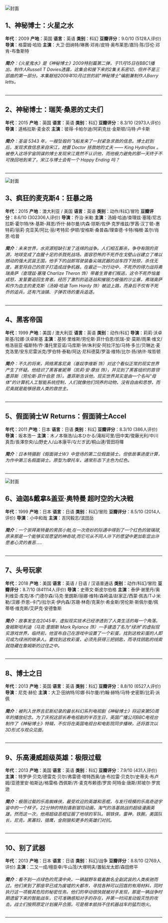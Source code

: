 ![封面](./assets/16429.jpg)
## 1、神秘博士：火星之水
**年代**：2009
**产地**：英国
**语言**：英语
**类别**：科幻
**豆瓣评分**：9.0/10 (5128人评价)
**导演**：格雷姆·哈珀
**主演**：大卫·田纳特/琳赛·邓肯/皮特·奥布莱恩/嘉玛·陈/莎伦·邓肯-布鲁斯特
###### **简介**：《火星鬼水》是《神秘博士》2009特别篇第二弹，于11月15日在BBC1播出。制作人Russell T Davies透露，这集会和接下来的2集关系密切，但并不是三部曲的第一部分。本集献给2009年10月过世的前"神秘博士"编剧兼制作人Barry letts。
--------------------------------------------------------------------------------

## 2、神秘博士：瑞芙·桑恩的丈夫们
**年代**：2015
**产地**：英国
**语言**：英语
**类别**：科幻
**豆瓣评分**：8.3/10 (2973人评价)
**导演**：道格拉斯·麦金农
**主演**：彼得·卡帕尔迪/阿莉克丝·金斯顿/马特·卢卡斯
###### **简介**：圣诞 5343 年，一艘坠毁的飞船发来了一封紧急求救的信息。博士赶到后，发现求救信息来自宋江，她要 Doctor 拯救她的丈夫 —— King Hydroflax 。被卷入这场宇宙阴谋的博士发现宋江竟然不认识他，而他极力避免的那一天终于不可挽回地到来了，宋江与博士会有一个 Happy Ending 吗？
--------------------------------------------------------------------------------

![封面](./assets/6593.jpg)
## 3、疯狂的麦克斯4：狂暴之路
**年代**：2015
**产地**：澳大利亚 / 美国
**语言**：英语
**类别**：动作/科幻/冒险
**豆瓣评分**：8.6/10 (302306人评价)
**导演**：乔治·米勒
**主演**：汤姆·哈迪/查理兹·塞隆/尼古拉斯·霍尔特/休·基斯-拜恩/乔什·赫尔曼/内森·琼斯/佐伊·克罗维兹/罗茜·汉丁顿-惠特莉/丽莉·克亚芙/阿比·丽/考特尼·伊顿/安格斯·桑普森/理查德·卡特/梅根·盖尔/肖恩·哈普
###### **简介**：未来世界，水资源短缺引发了连绵的战争。人们相互厮杀，争夺有限的资源，地球变成了血腥十足的杀戮死战场。面容恐怖的不死乔在戈壁山谷建立了难以撼动的强大武装王国，他手下的战郎驾驶装备尖端武器的战车四下抢掠，杀伐无度，甚至将自己的孩子打造成战争机器。在最近一次行动中，不死乔的得力战将弗瑞奥萨（查理兹·塞隆 Charlize Theron 饰）带着生育者们叛逃，这令不死乔恼羞成怒，发誓要追回生育者。经历了激烈的追逐战和摧毁力极强的沙尘暴，弗瑞奥萨和作为血主的麦克斯（汤姆·哈迪 Tom Hardy 饰）被迫上路，而身后不仅有不死乔的追兵，还有汽油镇、子弹农场的重兵追逐。
--------------------------------------------------------------------------------

## 4、黑客帝国
**年代**：1999
**产地**：美国 / 澳大利亚
**语言**：英语
**类别**：动作/科幻
**导演**：莉莉·沃卓斯基/拉娜·沃卓斯基
**主演**：基努·里维斯/劳伦斯·菲什伯恩/凯瑞-安·莫斯/雨果·维文/格洛丽亚·福斯特/乔·潘托里亚诺/马库斯·钟/朱利安·阿拉汗加/马特·多兰/贝琳达·麦克洛里/安东尼雷派克/罗伯特·泰勒/阿达·尼科德莫/罗温·维特/比尔·扬/纳许·埃哲顿
###### **简介**：不久的将来，网络黑客尼奥（基奴李维斯 饰）对这个看似正常的现实世界产生了怀疑。他结识了黑客崔妮蒂（凯莉·安·摩丝 饰），并见到了黑客组织的首领墨菲斯（劳伦斯·菲什伯恩 饰）。墨菲斯告诉他，现实世界其实是由一个名叫“母体”的计算机人工智能系统控制，人们就像他们饲养的动物，没有自由和思想，而尼奥就是能够拯救人类的救世主。
--------------------------------------------------------------------------------

## 5、假面骑士W Returns：假面骑士Accel
**年代**：2011
**产地**：日本
**语言**：日语
**类别**：科幻
**豆瓣评分**：8.3/10 (386人评价)
**导演**：坂本浩一
**主演**：木ノ本嶺浩/山本ひかる/滝裕可里/田中実/俊藤光利/中川真吾/長澤奈央/山野史人/山本康平/なだぎ武/桐山漣/菅田将暉
###### **简介**：日本特摄剧《假面骑士W》中登场的第二位假面骑士。但依故事进度计算，为作中第三名假面骑士。原型为摩托车，通常形态下主色为红色。
--------------------------------------------------------------------------------

![封面](./assets/25512.jpg)
## 6、迪迦&戴拿&盖亚·奥特曼 超时空的大决戦
**年代**：1999
**产地**：日本
**语言**：日语
**类别**：科幻/冒险
**豆瓣评分**：8.5/10 (2014人评价)
**导演**：小中和哉
**主演**：吉冈毅志/滨田岳
###### **简介**：一个崇拜奥特曼的男孩小勉,在一次奇妙的际遇中得到了一个红色的玻璃球,原来那是一个能够实现愿望的神奇球,而它可从不同人许下的愿望中更加彰显出许愿者心灵的善恶.....
--------------------------------------------------------------------------------

## 7、头号玩家
**年代**：2018
**产地**：美国
**语言**：英语 / 日语 / 汉语普通话
**类别**：动作/科幻/冒险
**豆瓣评分**：8.7/10 (841114人评价)
**导演**：史蒂文·斯皮尔伯格
**主演**：泰伊·谢里丹/奥利维亚·库克/本·门德尔森/马克·里朗斯/丽娜·维特/森崎温/赵家正/西蒙·佩吉/T·J·米勒/汉娜·乔恩-卡门/拉尔夫·伊内森/苏珊·林奇/克莱尔·希金斯/劳伦斯·斯佩尔曼/佩蒂塔·维克斯/艾萨克·安德鲁斯
###### **简介**：故事发生在2045年，虚拟现实技术已经渗透到了人类生活的每一个角落。詹姆斯哈利迪（马克·里朗斯 Mark Rylance 饰）一手建造了名为“绿洲”的虚拟现实游戏世界，临终前，他宣布自己在游戏中设置了一个彩蛋，找到这枚彩蛋的人即可成为绿洲的继承人。要找到这枚彩蛋，必须先获得三把钥匙，而寻找钥匙的线索就隐藏在詹姆斯的过往之中。
--------------------------------------------------------------------------------

## 8、博士之日
**年代**：2013
**产地**：英国
**语言**：英语
**类别**：科幻
**豆瓣评分**：8.8/10 (6527人评价)
**导演**：尼克·赫伦
**主演**：大卫·田纳特/珍娜·科尔曼/约翰·赫特/马特·史密斯/比莉·派佩
###### **简介**：被列入世界吉尼斯纪录的最长科幻系列电视剧《神秘博士》将迎来第50周年的播放纪念。为了庆祝这部长寿电视剧的半百生日，英国广播公司BBC电视台制作了《神秘博士》特辑，不仅将在英国电视台和电影院同步播映，还将首次以3D形式与观众见面。
--------------------------------------------------------------------------------

## 9、乐高漫威超级英雄：极限过载
**年代**：2013
**产地**：美国
**语言**：英语
**类别**：科幻
**豆瓣评分**：7.9/10 (431人评价)
**主演**：特罗伊·贝克/德雷克·贝尔/弗雷德·塔特西奥/迪·布拉雷·贝克尔/史蒂夫·布卢姆/亚德里安·帕斯达/格雷格·西佩斯/齐·麦克布赖德/罗宾·阿特金·唐斯/邦坡尔·罗宾逊
###### **简介**：极限过载的乐高蜘蛛侠，最受欢迎的英雄和恶棍，与发行规模的乐高奇迹宇宙中的一个样子。22分钟的特别喜剧冒险动画，淘气的洛基挑战的超级漫画英雄，然而这一次，他用超级恶棍征服了地球的军队。钢铁侠，雷神，铁腕，美国队长，尼克，黑寡妇，猎鹰，金刚狼和更多的英雄们对抗。
--------------------------------------------------------------------------------

## 10、别了武器
**年代**：2013
**产地**：日本
**语言**：日语
**类别**：科幻/战争
**豆瓣评分**：8.8/10 (2769人评价)
**主演**：二又一成/檀臣幸/牛山茂/大塚明夫/置鲇龙太郎/森田修平
###### **简介**：看不到一点绿色的荒漠中央，一辆越野车载着数名全副武装的人类疾驰而过。他们来到了那座早已成为废墟的大都市，寻找各种可以回首的有用材料，同时执行这一项极其危险的秘密任务。他们的举动很快就被对手发现，那是一辆战争时期遗留下来的智能战车，它可准确感知对手的存在，并第一时间发动毁灭性的攻击。战士们按照原定计划展开合围，可是根本抵挡不住机器战车的猛烈炮火。
--------------------------------------------------------------------------------


